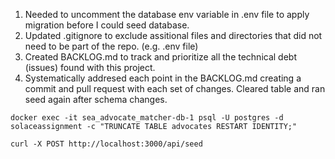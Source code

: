 1. Needed to uncomment the database env variable in .env file to apply migration before I could seed database.
2. Updated .gitignore to exclude assitional files and directories that did not need to be part of the repo. (e.g. .env file)
3. Created BACKLOG.md to track and prioritize all the technical debt (issues) found with this project.
4. Systematically addresed each point in the BACKLOG.md creating a commit and pull request with each set of changes. Cleared table and ran seed again after schema changes.

```docker exec -it sea_advocate_matcher-db-1 psql -U postgres -d solaceassignment -c "TRUNCATE TABLE advocates RESTART IDENTITY;"```

```curl -X POST http://localhost:3000/api/seed```


